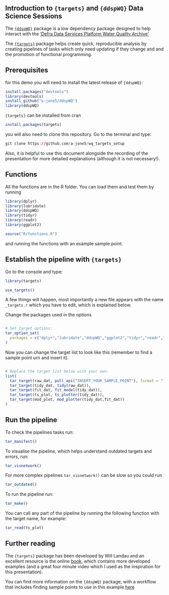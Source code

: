 
## Introduction to `{targets}` and `{ddspWQ}` Data Science Sessions

The [`{ddspWQ}`](https://github.com/a-jone5/ddspWQ) package is a low dependency package designed to help
interact with the [‘Defra Data Services Platform Water Quality
Archive’](https://environment.data.gov.uk/water-quality/view/doc/reference)

The [`{targets}`](https://github.com/ropensci/targets/) package helps create quick, 
reproducible analysis by creating pipelines of tasks which only need updating if they change and
and the promotion of functional programming.


## Prerequisites

for this demo you will need to install the latest release of `{ddspWQ}`:

``` r
install.packages("devtools")
library(devtools)
install_github("a-jone5/ddspWQ")
library(ddspWQ)
```

`{targets}` can be installed from cran

``` r
install.packages(targets)
```

you will also need to clone this repository. Go to the terminal and type:

``` r
git clone https://github.com/a-jone5/wq_targets_setup
```

Also, it is helpful to use this document alongside the recording of the presentation
for more detailed explanations (although it is not necessary!). 

## Functions

All the functions are in the R folder. You can load them and test them by running

``` r
library(dplyr)
library(lubridate)
library(ddspWQ)
library(tidyr)
library(readr)
library(ggplot2)

source("R/functions.R")

```
and running the functions with an example sample point. 

## Establish the pipeline with `{targets}`

Go to the console and type:

``` r
library(targets)

use_targets()
```

A few things will happen, most importantly a new file appears with the name 
`_targets.r` which you have to edit, which is explained below.


Change the packages used in the options

``` r

# Set target options:
tar_option_set(
  packages = c("dplyr","lubridate","ddspWQ","ggplot2","tidyr","readr","arrow")
)


```
Now you can change the target list to look like this (remember to find a sample point
urn and insert it).

``` r

# Replace the target list below with your own:
list(
  tar_target(raw_dat, pull_api("INSERT_YOUR_SAMPLE_POINT"), format = "feather"),
  tar_target(tidy_dat, tidy(raw_dat)),
  tar_target(fit_dat, fit_model(tidy_dat)),
  tar_target(ts_plot, ts_plotter(tidy_dat)),
  tar_target(mod_plot, mod_plotter(tidy_dat,fit_dat))
)
```

## Run the pipeline

To check the pipelines tasks run:

``` r
tar_manifest()
```
To visualise the pipeline, which helps understand outdated targets and errors,
run:

``` r
tar_visnetwork()
```
For more complex pipelines `tar_visnetwork()` can be slow so you could
run 

``` r
tar_outdated()
```
To run the pipeline run:

``` r 
tar_make()
```

You can call any part of the pipeline by running the following function
with the target name, for example:

``` r
tar_read(ts_plot)
```


## Further reading 

The `{targets}` package has been developed by Will Landau and an excellent resource
is the online [book](https://books.ropensci.org/targets/), which contains more 
developed examples (and a great four minute video which I used as the inspiration for 
this presentation).

You can find more information on the `{ddspWQ}` package, with a workflow that 
includes finding sample points to use in this example [here](https://github.com/a-jone5/ddspWQ)



















